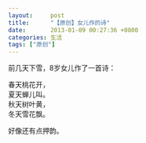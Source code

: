 ```yaml
---
layout:     post
title:      "【原创】女儿作的诗" 
date:       2013-01-09 00:27:36 +0800
categories: 生活
tags: ["原创"]
---
```

   前几天下雪，8岁女儿作了一首诗：

   春天桃花开，<br>
   夏天蝉儿叫。<br>
   秋天树叶黄，<br>
   冬天雪花飘。<br>

   好像还有点押韵。
